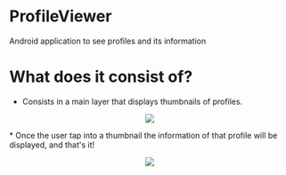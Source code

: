 # ProfileViewer
Android application to see profiles and its information

# What does it consist of?
* Consists in a main layer that displays thumbnails of profiles.
<p align="center">
  <img src="https://i.imgur.com/suPuLSg.png">
</p>
* Once the user tap into a thumbnail the information of that profile will be displayed, and that's it!
<p align="center">
  <img src="https://i.imgur.com/rirNKUa.png">
</p>
